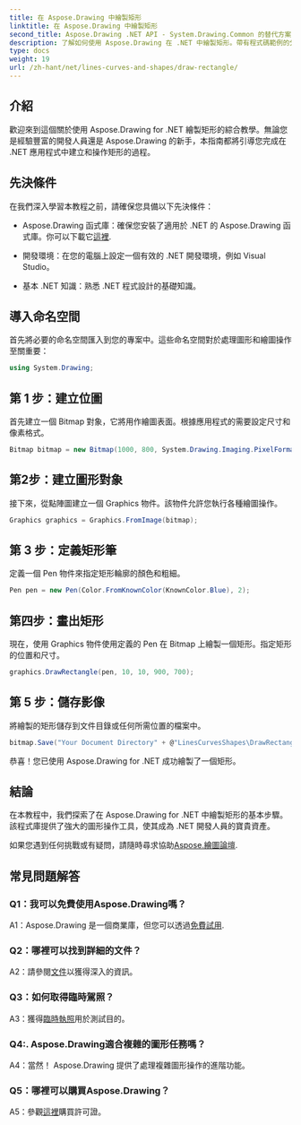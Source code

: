```yaml
---
title: 在 Aspose.Drawing 中繪製矩形
linktitle: 在 Aspose.Drawing 中繪製矩形
second_title: Aspose.Drawing .NET API - System.Drawing.Common 的替代方案
description: 了解如何使用 Aspose.Drawing 在 .NET 中繪製矩形。帶有程式碼範例的分步指南。
type: docs
weight: 19
url: /zh-hant/net/lines-curves-and-shapes/draw-rectangle/
---
```

## 介紹

歡迎來到這個關於使用 Aspose.Drawing for .NET 繪製矩形的綜合教學。無論您是經驗豐富的開發人員還是 Aspose.Drawing 的新手，本指南都將引導您完成在 .NET 應用程式中建立和操作矩形的過程。

## 先決條件

在我們深入學習本教程之前，請確保您具備以下先決條件：

- Aspose.Drawing 函式庫：確保您安裝了適用於 .NET 的 Aspose.Drawing 函式庫。你可以下載它[這裡](https://releases.aspose.com/drawing/net/).

- 開發環境：在您的電腦上設定一個有效的 .NET 開發環境，例如 Visual Studio。

- 基本 .NET 知識：熟悉 .NET 程式設計的基礎知識。

## 導入命名空間

首先將必要的命名空間匯入到您的專案中。這些命名空間對於處理圖形和繪圖操作至關重要：

```csharp
using System.Drawing;
```

## 第 1 步：建立位圖

首先建立一個 Bitmap 對象，它將用作繪圖表面。根據應用程式的需要設定尺寸和像素格式。

```csharp
Bitmap bitmap = new Bitmap(1000, 800, System.Drawing.Imaging.PixelFormat.Format32bppPArgb);
```

## 第2步：建立圖形對象

接下來，從點陣圖建立一個 Graphics 物件。該物件允許您執行各種繪圖操作。

```csharp
Graphics graphics = Graphics.FromImage(bitmap);
```

## 第 3 步：定義矩形筆

定義一個 Pen 物件來指定矩形輪廓的顏色和粗細。

```csharp
Pen pen = new Pen(Color.FromKnownColor(KnownColor.Blue), 2);
```

## 第四步：畫出矩形

現在，使用 Graphics 物件使用定義的 Pen 在 Bitmap 上繪製一個矩形。指定矩形的位置和尺寸。

```csharp
graphics.DrawRectangle(pen, 10, 10, 900, 700);
```

## 第 5 步：儲存影像

將繪製的矩形儲存到文件目錄或任何所需位置的檔案中。

```csharp
bitmap.Save("Your Document Directory" + @"LinesCurvesShapes\DrawRectangle_out.png");
```

恭喜！您已使用 Aspose.Drawing for .NET 成功繪製了一個矩形。

## 結論

在本教程中，我們探索了在 Aspose.Drawing for .NET 中繪製矩形的基本步驟。該程式庫提供了強大的圖形操作工具，使其成為 .NET 開發人員的寶貴資產。

如果您遇到任何挑戰或有疑問，請隨時尋求協助[Aspose.繪圖論壇](https://forum.aspose.com/c/diagram/17).

## 常見問題解答

### Q1：我可以免費使用Aspose.Drawing嗎？

A1：Aspose.Drawing 是一個商業庫，但您可以透過[免費試用](https://releases.aspose.com/).

### Q2：哪裡可以找到詳細的文件？

 A2：請參閱[文件](https://reference.aspose.com/drawing/net/)以獲得深入的資訊。

### Q3：如何取得臨時駕照？

 A3：獲得[臨時執照](https://purchase.aspose.com/temporary-license/)用於測試目的。

### Q4:. Aspose.Drawing適合複雜的圖形任務嗎？

A4：當然！ Aspose.Drawing 提供了處理複雜圖形操作的進階功能。

### Q5：哪裡可以購買Aspose.Drawing？

 A5：參觀[這裡](https://purchase.aspose.com/buy)購買許可證。